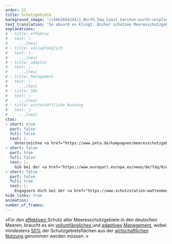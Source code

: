 ```yaml
---
order: 21
title: Schutzgebiete 
background_image: "/v1662664243/1_North_Sea_Coast_karsten-wurth-unsplash_bchl3t_jjzp4x.jpg#4cd4ff"
text_translation: 'So absurd es klingt: Bisher schützen Meeresschutzgebiete ihre Gebiete nicht. Hier werden Fische gefischt, Rohstoffe abgebaut, Kabel verlegt und Bomben hochgejagt - um nur drei von sechzehn legalen Nutzungsformen in den deutschen Schutzgebieten zu nennen. '
explanations:
# - title: effektiv
#   text: |-
#     ...[neu]
# - title: vollumfänglich
#   text: |-
#     ...[neu]
# - title: adaptiv
#   text: |-
#     ...[neu]
# - title: Management
#   text: |-
#     ...[neu]
# - title: 50%
#   text: |-
#     ...[neu]
# - title: wirtschaftliche Nutzung
#   text: |-
#     ...[neu]
ctas: 
- short: true
  part: false
  full: false
  text: |-
    Unterzeichne <a href="https://www.peta.de/kampagnen/meeresschutzgebiete/" target="_blank">Petitionen</a> zum Meeresschutz und zu einem Verbot von Fischfang in Meeresschutzgebieten.
- short: false
  part: true
  full: false
  text: |-
    Gib bei der <a href="https://www.europarl.europa.eu/news/de/faq/0/wie-werden-die-mitglieder-des-europaischen-parlaments-gewahlt" target="_blank">Europawahl am 9. Juni 2024</a> deine Stimme einer Abgeordneten Person, welche sich für den Meeresschutz einsetzt.
- short: false
  part: false
  full: true  
  text: |-
    Engagiere dich bei der <a href="https://www.schutzstation-wattenmeer.de/mit-uns-aktiv/mitarbeit/" target="_blank">Schutzstation Wattenmeer</a> und helfe, unsere Naturschutzgebiete vor der eigenen Haustüre zu schützen.
hide_links: true
animation:
number_of_frames:
---
```

»Für den [effektiven ](# "effektiv")Schutz aller Meeresschutzgebiete in den deutschen Meeren, braucht es ein [vollumfängliches ](# "vollumfänglich")und [adaptives](# "adaptiv") [Management](# "Management"), wobei mindestens [50%](# "50%") der Schutzgebietsflächen aus der [wirtschaftlichen Nutzung](# "wirtschaftliche Nutzung") genommen werden müssen. «